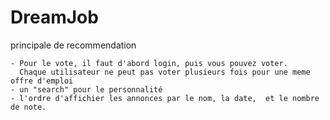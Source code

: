 # DreamJob

principale de recommendation


	- Pour le vote, il faut d'abord login, puis vous pouvez voter.
	  Chaque utilisateur ne peut pas voter plusieurs fois pour une meme offre d'emploi 
	- un "search" pour le personnalité 
	- l'ordre d'affichier les annonces par le nom, la date,  et le nombre de note.
